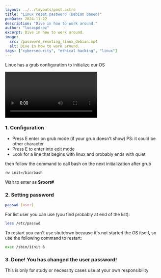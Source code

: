 ```yaml
---
layout: ../../layouts/post.astro
title: "Linux reset password (Debian based)"
pubDate: 2024-11-22
description: "Dive in how to work around."
author: "lucaspdroz"
excerpt: Dive in how to work around.
image:
  src: /password_reseting_linux_debian.mp4
  alt: Dive in how to work around.
tags: ["cybersecurity", "ethical hacking", "linux"]
---
```


Linux has a grub configuration to initialize our OS

<video src="password_reseting_linux_debian.mp4" controls>Your browser does not support the video tag</video>

### 1. Configuration

- Press E enter on grub mode (if your grub doesn't show) PS: it could be other character
- Press E to enter into edit mode
- Look for a line that begins with linux and probably ends with quiet

then follow the command to call bash on the next initialization after grub

```bash
rw init=/bin/bash
```

Wait to enter as **$roort#**

### 2. Setting password

```sh
passwd [user]
```

For list user you can use (you find probably at end of the list):

```sh
less /etc/passwd
```

To restart you can't use shutdown because it's not started the OS itself, so use the following command to  restart:

```sh
exec /sbin/iinit 6
```

### 3. **Done! You has changed the user password!**

This is only for study or necessity cases use at your own responsibility
